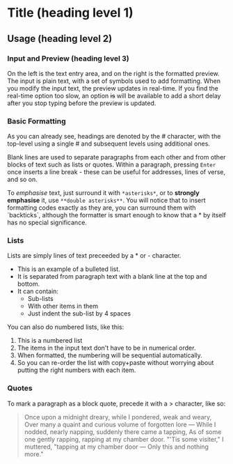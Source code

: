 # Title (heading level 1)

## Usage (heading level 2)

### Input and Preview (heading level 3)
On the left is the text entry area, and on the right is the formatted preview. The input is plain text, with a set of symbols used to add formatting. When you modify the input text, the preview updates in real-time. If you find the real-time option too slow, an option <del>is</del> will be available to add a short delay after you stop typing before the preview is updated.

### Basic Formatting
As you can already see, headings are denoted by the # character, with the top-level using a single # and subsequent levels using additional ones.

Blank lines are used to separate paragraphs from each other and from other blocks of text such as lists or quotes. Within a paragraph, pressing `Enter` once inserts a
line break - these can be useful for addresses, lines of verse, and so on.

To *emphasise* text, just surround it with `*asterisks*`, or to **strongly emphasise** it, use `**double asterisks**`. You will notice that to insert formatting codes exactly as they are, you can surround them with \`backticks\`, although the formatter is smart enough to know that a * by itself has no special significance.

### Lists
Lists are simply lines of text preceeded by a * or - character.

* This is an example of a bulleted list.
* It is separated from paragraph text with a blank line at the top and bottom.
* It can contain:
    * Sub-lists
    * With other items in them
    * Just indent the sub-list by 4 spaces

You can also do numbered lists, like this:

1. This is a numbered list
2. The items in the input text don't have to be in numerical order.
7. When formatted, the numbering will be sequential automatically.
3. So you can re-order the list with copy+paste without worrying about putting the right numbers with each item.

### Quotes

To mark a paragraph as a block quote, precede it with a > character, like so:

> Once upon a midnight dreary, while I pondered, weak and weary,
Over many a quaint and curious volume of forgotten lore &mdash;
While I nodded, nearly napping, suddenly there came a tapping,
As of some one gently rapping, rapping at my chamber door.
"'Tis some visiter," I muttered, "tapping at my chamber door &mdash;
Only this and nothing more."
